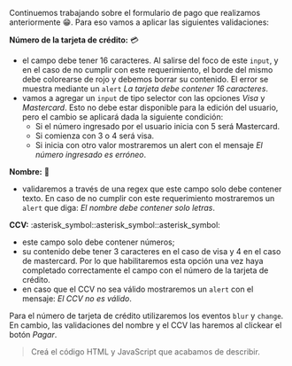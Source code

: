 Continuemos trabajando sobre el formulario de pago que realizamos anteriormente :grin:. Para eso vamos a aplicar las siguientes validaciones:

**Número de la tarjeta de crédito:** :credit_card:

- el campo debe tener 16 caracteres. Al salirse del foco de este `input`, y en el caso de no cumplir con este requerimiento, el borde del mismo debe colorearse de rojo y debemos borrar su contenido. El error se muestra mediante un `alert` _La tarjeta debe contener 16 caracteres_.
- vamos a agregar un `input` de tipo selector con las opciones _Visa_ y _Mastercard_. Esto no debe estar disponible para la edición del usuario, pero el cambio se aplicará dada la siguiente condición:
  - Si el número ingresado por el usuario inicia con 5 será Mastercard.
  - Si comienza con 3 o 4 será visa.
  - Si inicia con otro valor mostraremos un alert con el mensaje _El número ingresado es erróneo_.

**Nombre:** :bust_in_silhouette:

- validaremos a través de una regex que este campo solo debe contener texto. En caso de no cumplir con este requerimiento mostraremos un `alert` que diga: _El nombre debe contener solo letras_.

**CCV:** :asterisk_symbol::asterisk_symbol::asterisk_symbol:

- este campo solo debe contener números;
- su contenido debe tener 3 caracteres en el caso de visa y 4 en el caso de mastercard. Por lo que habilitaremos esta opción una vez haya completado correctamente el campo con el número de la tarjeta de crédito.
- en caso que el CCV no sea válido mostraremos un `alert` con el mensaje: _El CCV no es válido_.

Para el número de tarjeta de crédito utilizaremos los eventos `blur` y `change`. En cambio, las validaciones del nombre y el CCV las haremos al clickear el botón _Pagar_.

> Creá el código HTML y JavaScript que acabamos de describir.
